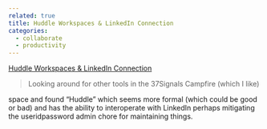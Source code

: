 ```yaml
---
related: true
title: Huddle Workspaces & LinkedIn Connection
categories:
  - collaborate
  - productivity
---
```

[Huddle Workspaces & LinkedIn Connection][1]

><p>Looking around for other tools in the 37Signals Campfire (which I like)
space and found &#8220;Huddle&#8221; which seems more formal (which could be
good or bad) and has the ability to interoperate with LinkedIn perhaps
mitigating the useridpassword admin chore for maintaining things.

[1]: http://www.huddle.net/about/linkedin?=nav

